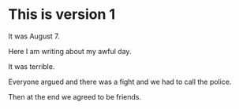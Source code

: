 # This is version 1

It was August 7.

Here I am writing about my awful day.

It was terrible.

Everyone argued and there was a fight and we had to call the police.

Then at the end we agreed to be friends.

